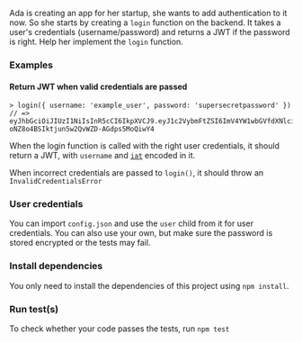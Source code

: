 Ada is creating an app for her startup, she wants to add authentication to it now.
So she starts by creating a `login` function on the backend. It takes a user's 
credentials (username/password) and returns a JWT if the password is right. Help her
implement the `login` function.

### Examples

#### Return JWT when valid credentials are passed

```JS
> login({ username: 'example_user', password: 'supersecretpassword' })
// => eyJhbGciOiJIUzI1NiIsInR5cCI6IkpXVCJ9.eyJ1c2VybmFtZSI6ImV4YW1wbGVfdXNlciIsImlhdCI6MTUxNjIzOTAyMn0.8K0RAL-oNZ8o4BSIktjun5w2QvWZD-AGdps5MoQiwY4
```

When the login function is called with the right user credentials,
it should return a JWT, with `username` and [`iat`](https://en.wikipedia.org/wiki/JSON_Web_Token)
encoded in it.

When incorrect credentials are passed to `login()`, it should throw an `InvalidCredentialsError`

### User credentials
You can import `config.json` and use the `user` child from it for user credentials. You can also use your own,
but make sure the password is stored encrypted or the tests may fail.

### Install dependencies
You only need to install the dependencies of this project using `npm install`.

### Run test(s)
To check whether your code passes the tests, run `npm test`
